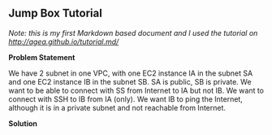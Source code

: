 Jump Box Tutorial
-----------------

*Note: this is my first Markdown based document and I used the tutorial on http://agea.github.io/tutorial.md/*

**Problem Statement**

We have 2 subnet in one VPC, with one EC2 instance IA in the subnet SA and one EC2 instance IB in the subnet SB.
SA is public, SB is private.
We want to be able to connect with SS from Internet to IA but not IB.
We want to connect with SSH to IB from IA (only).
We want IB to ping the Internet, although it is in a private subnet and not reachable from Internet.

**Solution**

